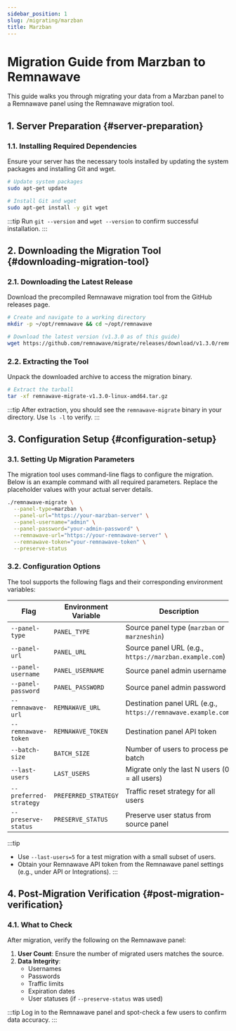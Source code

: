 ```yaml
---
sidebar_position: 1
slug: /migrating/marzban
title: Marzban
---
```


# Migration Guide from Marzban to Remnawave

This guide walks you through migrating your data from a Marzban panel to a Remnawave panel using the Remnawave migration tool.

## 1. Server Preparation {#server-preparation}

### 1.1. Installing Required Dependencies

Ensure your server has the necessary tools installed by updating the system packages and installing Git and wget.

```bash
# Update system packages
sudo apt-get update

# Install Git and wget
sudo apt-get install -y git wget
```

:::tip
Run `git --version` and `wget --version` to confirm successful installation.
:::

## 2. Downloading the Migration Tool {#downloading-migration-tool}

### 2.1. Downloading the Latest Release

Download the precompiled Remnawave migration tool from the GitHub releases page.

```bash
# Create and navigate to a working directory
mkdir -p ~/opt/remnawave && cd ~/opt/remnawave

# Download the latest version (v1.3.0 as of this guide)
wget https://github.com/remnawave/migrate/releases/download/v1.3.0/remnawave-migrate-v1.3.0-linux-amd64.tar.gz
```

### 2.2. Extracting the Tool

Unpack the downloaded archive to access the migration binary.

```bash
# Extract the tarball
tar -xf remnawave-migrate-v1.3.0-linux-amd64.tar.gz
```

:::tip
After extraction, you should see the `remnawave-migrate` binary in your directory. Use `ls -l` to verify.
:::

## 3. Configuration Setup {#configuration-setup}

### 3.1. Setting Up Migration Parameters

The migration tool uses command-line flags to configure the migration. Below is an example command with all required parameters. Replace the placeholder values with your actual server details.

```bash
./remnawave-migrate \
  --panel-type=marzban \
  --panel-url="https://your-marzban-server" \
  --panel-username="admin" \
  --panel-password="your-admin-password" \
  --remnawave-url="https://your-remnawave-server" \
  --remnawave-token="your-remnawave-token" \
  --preserve-status
```

### 3.2. Configuration Options

The tool supports the following flags and their corresponding environment variables:

| Flag                   | Environment Variable | Description                                                   | Default   |
| ---------------------- | -------------------- | ------------------------------------------------------------- | --------- |
| `--panel-type`         | `PANEL_TYPE`         | Source panel type (`marzban` or `marzneshin`)                 | `marzban` |
| `--panel-url`          | `PANEL_URL`          | Source panel URL (e.g., `https://marzban.example.com`)        | -         |
| `--panel-username`     | `PANEL_USERNAME`     | Source panel admin username                                   | -         |
| `--panel-password`     | `PANEL_PASSWORD`     | Source panel admin password                                   | -         |
| `--remnawave-url`      | `REMNAWAVE_URL`      | Destination panel URL (e.g., `https://remnawave.example.com`) | -         |
| `--remnawave-token`    | `REMNAWAVE_TOKEN`    | Destination panel API token                                   | -         |
| `--batch-size`         | `BATCH_SIZE`         | Number of users to process per batch                          | `100`     |
| `--last-users`         | `LAST_USERS`         | Migrate only the last N users (0 = all users)                 | `0`       |
| `--preferred-strategy` | `PREFERRED_STRATEGY` | Traffic reset strategy for all users                          | -         |
| `--preserve-status`    | `PRESERVE_STATUS`    | Preserve user status from source panel                        | `false`   |

:::tip

- Use `--last-users=5` for a test migration with a small subset of users.
- Obtain your Remnawave API token from the Remnawave panel settings (e.g., under API or Integrations).
  :::

## 4. Post-Migration Verification {#post-migration-verification}

### 4.1. What to Check

After migration, verify the following on the Remnawave panel:

1. **User Count**: Ensure the number of migrated users matches the source.
2. **Data Integrity**:
    - Usernames
    - Passwords
    - Traffic limits
    - Expiration dates
    - User statuses (if `--preserve-status` was used)

:::tip
Log in to the Remnawave panel and spot-check a few users to confirm data accuracy.
:::
